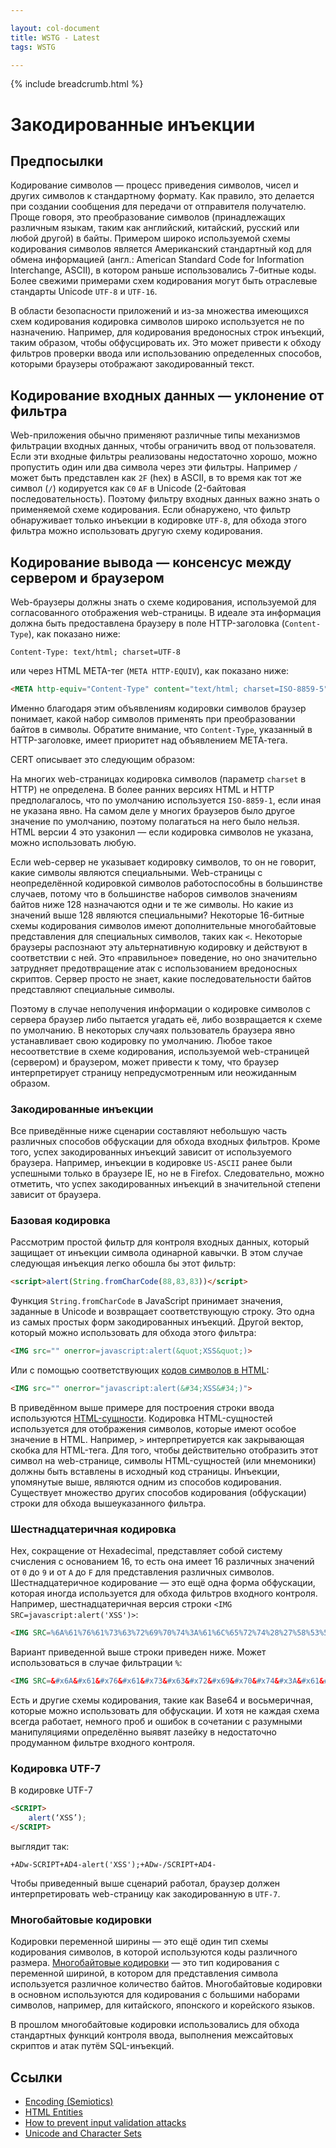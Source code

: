 ```yaml
---

layout: col-document
title: WSTG - Latest
tags: WSTG

---
```


{% include breadcrumb.html %}
# Закодированные инъекции

## Предпосылки

Кодирование символов — процесс приведения символов, чисел и других символов к стандартному формату. Как правило, это делается при создании сообщения для передачи от отправителя получателю. Проще говоря, это преобразование символов (принадлежащих различным языкам, таким как английский, китайский, русский или любой другой) в байты. Примером широко используемой схемы кодирования символов является Американский стандартный код для обмена информацией (англ.: American Standard Code for Information Interchange, ASCII), в котором раньше использовались 7-битные коды. Более свежими примерами схем кодирования могут быть отраслевые стандарты Unicode `UTF-8` и `UTF-16`.

В области безопасности приложений и из-за множества имеющихся схем кодирования кодировка символов широко используется не по назначению. Например, для кодирования вредоносных строк инъекций, таким образом, чтобы обфусцировать их. Это может привести к обходу фильтров проверки ввода или использованию определенных способов, которыми браузеры отображают закодированный текст.

## Кодирование входных данных — уклонение от фильтра

Web-приложения обычно применяют различные типы механизмов фильтрации входных данных, чтобы ограничить ввод от пользователя. Если эти входные фильтры реализованы недостаточно хорошо, можно пропустить один или два символа через эти фильтры. Например `/` может быть представлен как `2F` (hex) в ASCII, в то время как тот же символ (`/`) кодируется как `C0` `AF` в Unicode (2-байтовая последовательность). Поэтому фильтру входных данных важно знать о применяемой схеме кодирования. Если обнаружено, что фильтр обнаруживает только инъекции в кодировке `UTF-8`, для обхода этого фильтра можно использовать другую схему кодирования.

## Кодирование вывода — консенсус между сервером и браузером

Web-браузеры должны знать о схеме кодирования, используемой для согласованного отображения web-страницы. В идеале эта информация должна быть предоставлена браузеру в поле HTTP-заголовка (`Content-Type`), как показано ниже:

```http
Content-Type: text/html; charset=UTF-8
```

или через HTML META-тег (`META HTTP-EQUIV`), как показано ниже:

``` html
<META http-equiv="Content-Type" content="text/html; charset=ISO-8859-5">
```

Именно благодаря этим объявлениям кодировки символов браузер понимает, какой набор символов применять при преобразовании байтов в символы. Обратите внимание, что `Content-Type`, указанный в HTTP-заголовке, имеет приоритет над объявлением МЕТА-тега.

CERT описывает это следующим образом:

На многих web-страницах кодировка символов (параметр `charset` в HTTP) не определена. В более ранних версиях HTML и HTTP предполагалось, что по умолчанию используется `ISO-8859-1`, если иная не указана явно. На самом деле у многих браузеров было другое значение по умолчанию, поэтому полагаться на него было нельзя. HTML версии 4 это узаконил — если кодировка символов не указана, можно использовать любую.

Если web-сервер не указывает кодировку символов, то он не говорит, какие символы являются специальными. Web-страницы с неопределённой кодировкой символов работоспособны в большинстве случаев, потому что в большинстве наборов символов значениям байтов ниже 128 назначаются одни и те же символы. Но какие из значений выше 128 являются специальными? Некоторые 16-битные схемы кодирования символов имеют дополнительные многобайтовые представления для специальных символов, таких как `<`. Некоторые браузеры распознают эту альтернативную кодировку и действуют в соответствии с ней. Это «правильное» поведение, но оно значительно затрудняет предотвращение атак с использованием вредоносных скриптов. Сервер просто не знает, какие последовательности байтов представляют специальные символы.

Поэтому в случае неполучения информации о кодировке символов с сервера браузер либо пытается угадать её, либо возвращается к схеме по умолчанию. В некоторых случаях пользователь браузера явно устанавливает свою кодировку по умолчанию. Любое такое несоответствие в схеме кодирования, используемой web-страницей (сервером) и браузером, может привести к тому, что браузер интерпретирует страницу непредусмотренным или неожиданным образом.

### Закодированные инъекции

Все приведённые ниже сценарии составляют небольшую часть различных способов обфускации для обхода входных фильтров. Кроме того, успех закодированных инъекций зависит от используемого браузера. Например, инъекции в кодировке `US-ASCII` ранее были успешными только в браузере IE, но не в Firefox. Следовательно, можно отметить, что успех закодированных инъекций в значительной степени зависит от браузера.

### Базовая кодировка

Рассмотрим простой фильтр для контроля входных данных, который защищает от инъекции символа одинарной кавычки. В этом случае следующая инъекция легко обошла бы этот фильтр:

``` html
<script>alert(String.fromCharCode(88,83,83))</script>
```

Функция `String.fromCharCode` в JavaScript принимает значения, заданные в Unicode и возвращает соответствующую строку. Это одна из самых простых форм закодированных инъекций. Другой вектор, который можно использовать для обхода этого фильтра:

``` html
<IMG src="" onerror=javascript:alert(&quot;XSS&quot;)>
```

Или с помощью соответствующих [кодов символов в HTML](https://www.rapidtables.com/code/text/unicode-characters.html):

``` html
<IMG src="" onerror="javascript:alert(&#34;XSS&#34;)">
```

В приведённом выше примере для построения строки ввода используются [HTML-сущности](https://developer.mozilla.org/ru/docs/Glossary/Entity). Кодировка HTML-сущностей используется для отображения символов, которые имеют особое значение в HTML. Например, `>` интерпретируется как закрывающая скобка для HTML-тега. Для того, чтобы действительно отобразить этот символ на web-странице, символы HTML-сущностей (или мнемоники) должны быть вставлены в исходный код страницы. Инъекции, упомянутые выше, являются одним из способов кодирования. Существует множество других способов кодирования (обфускации) строки для обхода вышеуказанного фильтра.

### Шестнадцатеричная кодировка

Hex, сокращение от Hexadecimal, представляет собой систему счисления с основанием 16, то есть она имеет 16 различных значений от `0` до `9` и от `A` до `F` для представления различных символов. Шестнадцатеричное кодирование — это ещё одна форма обфускации, которая иногда используется для обхода фильтров входного контроля. Например, шестнадцатеричная версия строки `<IMG SRC=javascript:alert('XSS')>`:

``` html
<IMG SRC=%6A%61%76%61%73%63%72%69%70%74%3A%61%6C%65%72%74%28%27%58%53%53%27%29>
```

Вариант приведенной выше строки приведен ниже. Может использоваться в случае фильтрации `%`:

``` html
<IMG SRC=&#x6A&#x61&#x76&#x61&#x73&#x63&#x72&#x69&#x70&#x74&#x3A&#x61&#x6C&#x65&#x72&#x74&#x28&#x27&#x58&#x53&#x53&#x27&#x29>
```

Есть и другие схемы кодирования, такие как Base64 и восьмеричная, которые можно использовать для обфускации. И хотя не каждая схема всегда работает, немного проб и ошибок в сочетании с разумными манипуляциями определённо выявят лазейку в недостаточно продуманном фильтре входного контроля.

### Кодировка UTF-7

В кодировке UTF-7

``` html
<SCRIPT>
    alert(‘XSS’);
</SCRIPT>
```

выглядит так:

`+ADw-SCRIPT+AD4-alert('XSS');+ADw-/SCRIPT+AD4-`

Чтобы приведенный выше сценарий работал, браузер должен интерпретировать web-страницу как закодированную в `UTF-7`.

### Многобайтовые кодировки

Кодировки переменной ширины — это ещё один тип схемы кодирования символов, в которой используются коды различного размера. [Многобайтовые кодировки](https://learn.microsoft.com/ru-ru/cpp/text/support-for-multibyte-character-sets-mbcss) — это тип кодирования с переменной шириной, в котором для представления символа используется различное количество байтов. Многобайтовые кодировки в основном используются для кодирования с большими наборами символов, например, для китайского, японского и корейского языков.

В прошлом многобайтовые кодировки использовались для обхода стандартных функций контроля ввода, выполнения межсайтовых скриптов и атак путём SQL-инъекций.

## Ссылки

- [Encoding (Semiotics)](https://en.wikipedia.org/wiki/Encoding_(semiotics))
- [HTML Entities](https://www.w3schools.com/HTML/html_entities.asp)
- [How to prevent input validation attacks](https://searchsecurity.techtarget.com/answer/How-to-prevent-input-validation-attacks)
- [Unicode and Character Sets](https://www.joelonsoftware.com/2003/10/08/the-absolute-minimum-every-software-developer-absolutely-positively-must-know-about-unicode-and-character-sets-no-excuses/)
